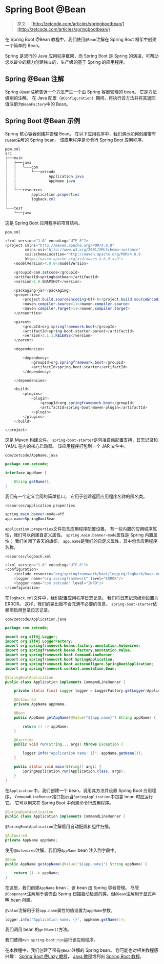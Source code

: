 # Spring Boot @Bean

> 原文： [http://zetcode.com/articles/springbootbean/](http://zetcode.com/articles/springbootbean/)

在 Spring Boot @Bean 教程中，我们使用`@Bean`注解在 Spring Boot 框架中创建一个简单的 Bean。

Spring 是流行的 Java 应用程序框架，而 Spring Boot 是 Spring 的演进，可帮助您以最少的精力创建独立的，生产级的基于 Spring 的应用程序。

## Spring @Bean 注解

Spring `@Bean`注解告诉一个方法产生一个由 Spring 容器管理的 bean。 它是方法级别的注解。 在 Java 配置（`@Configuration`）期间，将执行该方法并将其返回值注册为`BeanFactory`中的 Bean。

## Spring Boot @Bean 示例

Spring 核心容器创建并管理 Bean。 在以下应用程序中，我们演示如何创建带有`@Bean`注解的 Spring bean。 该应用程序是命令行 Spring Boot 应用程序。

```java
pom.xml
src
├───main
│   ├───java
│   │   └───com
│   │       └───zetcode
│   │               Application.java
│   │               AppName.java
│   │
│   └───resources
│           application.properties
│           logback.xml
│
└───test
    └───java

```

这是 Spring Boot 应用程序的项目结构。

`pom.xml`

```java
<?xml version="1.0" encoding="UTF-8"?>
<project xmlns="http://maven.apache.org/POM/4.0.0"
         xmlns:xsi="http://www.w3.org/2001/XMLSchema-instance"
         xsi:schemaLocation="http://maven.apache.org/POM/4.0.0
         http://maven.apache.org/xsd/maven-4.0.0.xsd">
    <modelVersion>4.0.0</modelVersion>

    <groupId>com.zetcode</groupId>
    <artifactId>springbootbean</artifactId>
    <version>1.0-SNAPSHOT</version>

    <packaging>jar</packaging>
    <properties>
        <project.build.sourceEncoding>UTF-8</project.build.sourceEncoding>
        <maven.compiler.source>11</maven.compiler.source>
        <maven.compiler.target>11</maven.compiler.target>
    </properties>

    <parent>
        <groupId>org.springframework.boot</groupId>
        <artifactId>spring-boot-starter-parent</artifactId>
        <version>2.1.1.RELEASE</version>
    </parent>

    <dependencies>

        <dependency>
            <groupId>org.springframework.boot</groupId>
            <artifactId>spring-boot-starter</artifactId>
        </dependency>

    </dependencies>

    <build>
        <plugins>
            <plugin>
                <groupId>org.springframework.boot</groupId>
                <artifactId>spring-boot-maven-plugin</artifactId>
            </plugin>
        </plugins>
    </build>

</project>

```

这是 Maven 构建文件。 `spring-boot-starter`是包括自动配置支持，日志记录和 YAML 在内的核心启动器。 该应用程序打包到一个 JAR 文件中。

`com/zetcode/AppName.java`

```java
package com.zetcode;

interface AppName {

    String getName();
}

```

我们有一个定义合同的简单接口。 它用于创建返回应用程序名称的匿名类。

`resources/application.properties`

```java
spring.main.banner-mode=off
app.name=SpringBootBean

```

`application.properties`文件包含应用程序配置设置。 有一些内置的应用程序属性，我们可以创建自定义属性。 `spring.main.banner-mode`属性是 Spring 内置属性； 我们关闭了春天的旗帜。 `app.name`是我们的自定义属性，其中包含应用程序名称。

`resources/logback.xml`

```java
<?xml version="1.0" encoding="UTF-8"?>
<configuration>
    <include resource="org/springframework/boot/logging/logback/base.xml" />
    <logger name="org.springframework" level="ERROR"/>
    <logger name="com.zetcode" level="INFO"/>
</configuration>

```

在`logback.xml`文件中，我们配置应用程序日志记录。 我们将日志记录级别设置为 ERROR。 这样，我们的输出就不会充满不必要的信息。 `spring-boot-starter`依赖项启用登录日志记录。

`com/zetcode/Application.java`

```java
package com.zetcode;

import org.slf4j.Logger;
import org.slf4j.LoggerFactory;
import org.springframework.beans.factory.annotation.Autowired;
import org.springframework.beans.factory.annotation.Value;
import org.springframework.boot.CommandLineRunner;
import org.springframework.boot.SpringApplication;
import org.springframework.boot.autoconfigure.SpringBootApplication;
import org.springframework.context.annotation.Bean;

@SpringBootApplication
public class Application implements CommandLineRunner {

    private static final Logger logger = LoggerFactory.getLogger(Application.class);

    @Autowired
    private AppName appName;

    @Bean
    public AppName getAppName(@Value("${app.name}") String appName) {

        return () -> appName;
    }

    @Override
    public void run(String... args) throws Exception {

        logger.info("Application name: {}", appName.getName());
    }

    public static void main(String[] args) {
        SpringApplication.run(Application.class, args);
    }
}

```

在`Application`中，我们创建一个 bean，调用其方法并设置 Spring Boot 应用程序。 `CommandLineRunner`接口指示当`SpringApplication`中包含 bean 时应运行它。 它可以用来在 Spring Boot 中创建命令行应用程序。

```java
@SpringBootApplication
public class Application implements CommandLineRunner {

```

`@SpringBootApplication`注解启用自动配置和组件扫描。

```java
@Autowired
private AppName appName;

```

使用`@Autowired`注解，我们将`AppName` bean 注入到字段中。

```java
@Bean
public AppName getAppName(@Value("${app.name}") String appName) {

    return () -> appName;
}

```

在这里，我们创建`AppName` bean； 该 bean 由 Spring 容器管理。 尽管`@Component`注解用于装饰由 Spring 扫描自动检测的类，但`@Bean`注解用于显式声明 bean 创建。

`@Value`注解用于将`app.name`属性的值设置为`appName`参数。

```java
logger.info("Application name: {}", appName.getName());

```

我们调用 bean 的`getName()`方法。

我们使用`mvn spring-boot:run`运行该应用程序。

在本教程中，我们创建了带有`@Bean`注解的 Spring bean。 您可能也对相关教程感兴趣： [Spring Boot @Lazy 教程](/springboot/lazybean/)， [Java 教程](/lang/java/)或列出 [Spring Boot 教程](/all/#springboot)。